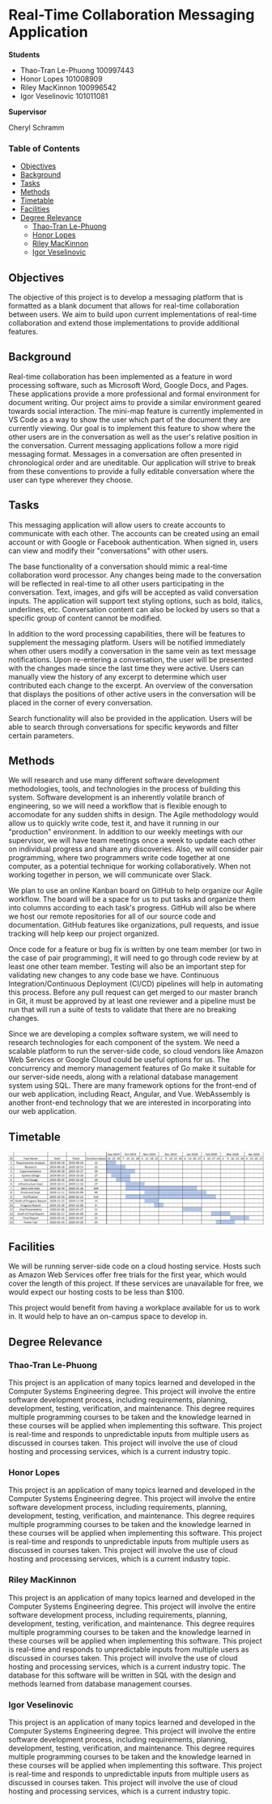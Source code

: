 # Real-Time Collaboration Messaging Application
**Students**
* Thao-Tran Le-Phuong 100997443
* Honor Lopes 101008909
* Riley MacKinnon 100996542
* Igor Veselinovic 101011081

**Supervisor**

Cheryl Schramm

### Table of Contents
* [Objectives](#objectives)
* [Background](#background)
* [Tasks](#tasks)
* [Methods](#methods)
* [Timetable](#timetable)
* [Facilities](#facilities)
* [Degree Relevance](#degree-relevance)
	* [Thao-Tran Le-Phuong](#thao-tran-le-phuong)
	* [Honor Lopes](#honor-lopes)
	* [Riley MacKinnon](#riley-mackinnon)
	* [Igor Veselinovic](#igor-veselinovic)

## Objectives
The objective of this project is to develop a messaging platform that is formatted as a blank document that allows for 
real-time collaboration between users. We aim to build upon current implementations of real-time collaboration and extend 
those implementations to provide additional features.

## Background
Real-time collaboration has been implemented as a feature in word processing software, such as Microsoft Word, Google Docs, and 
Pages. These applications provide a more professional and formal environment for document writing. Our project aims to provide
a similar environment geared towards social interaction. The mini-map feature is currently implemented in VS Code as a way to
show the user which part of the document they are currently viewing. Our goal is to implement this feature to show where the
other users are in the conversation as well as the user's relative position in the conversation. Current messaging 
applications follow a more rigid messaging format. Messages in a conversation are often presented in chronological order and 
are uneditable. Our application will strive to break from these conventions to provide a fully editable conversation where the
user can type wherever they choose.

## Tasks
This messaging application will allow users to create accounts to communicate
with each other. The accounts can be created using an email account or with
Google or Facebook authentication. When signed in, users can view and modify their
"conversations" with other users.

The base functionality of a conversation should mimic a real-time collaboration
word processor. Any changes being made to the conversation will be reflected in
real-time to all other users participating in the conversation. Text, images,
and gifs will be accepted as valid conversation inputs. The application will
support text styling options, such as bold, italics, underlines, etc. Conversation
content can also be locked by users so that a specific group of content cannot
be modified.

In addition to the word processing capabilities, there will be features to
supplement the messaging platform.  Users will be notified immediately when
other users modify a conversation in the same vein as text message
notifications. Upon re-entering a conversation, the user will be presented with
the changes made since the last time they were active. Users can manually view
the history of any excerpt to determine which user contributed each change to
the excerpt. An overview of the conversation that displays the positions of
other active users in the conversation will be placed in the corner of every
conversation.

Search functionality will also be provided in the application. Users will be
able to search through conversations for specific keywords and filter certain
parameters.

## Methods
We will research and use many different software development methodologies, tools, and technologies
in the process of building this system. Software development is an inherently volatile branch of
engineering, so we will need a workflow that is flexible enough to accomodate for any sudden shifts
in design. The Agile methodology would allow us to quickly write code, test it, and have it running
in our "production" environment. In addition to our weekly meetings with our supervisor, we will
have team meetings once a week to update each other on individual progress and share any
discoveries. Also, we will consider pair programming, where two programmers write code together at
one computer, as a potential technique for working collaboratively. When not working together in
person, we will communicate over Slack.

We plan to use an online Kanban board on GitHub to help organize our Agile workflow. The board will
be a space for us to put tasks and organize them into columns according to each task's progress.
GitHub will also be where we host our remote repositories for all of our source code and
documentation. GitHub features like organizations, pull requests, and issue tracking will help keep
our project organized.

Once code for a feature or bug fix is written by one team member (or two in the case of pair
programming), it will need to go through code review by at least one other team member. Testing will
also be an important step for validating new changes to any code base we have. Continuous
Integration/Continuous Deployment (CI/CD) pipelines will help in automating this process. Before any
pull request can get merged to our master branch in Git, it must be approved by at least one
reviewer and a pipeline must be run that will run a suite of tests to validate that there are no
breaking changes.

Since we are developing a complex software system, we will need to research technologies for each
component of the system. We need a scalable platform to run the server-side code, so cloud vendors
like Amazon Web Services or Google Cloud could be useful options for us. The concurrency and memory
management features of Go make it suitable for our server-side needs, along with a relational
database management system using SQL. There are many framework options for the front-end of our web
application, including React, Angular, and Vue. WebAssembly is another front-end technology that we
are interested in incorporating into our web application.

## Timetable
![timetable](./timetable.png)

## Facilities
We will be running server-side code on a cloud hosting service. Hosts such as Amazon Web Services 
offer free trials for the first year, which would cover the length of this project. If these services 
are unavailable for free, we would expect our hosting costs to be less than $100.

This project would benefit from having a workplace available for us to work in. It would help to have 
an on-campus space to develop in.

## Degree Relevance

### Thao-Tran Le-Phuong
This project is an application of many topics learned and developed in the Computer Systems Engineering 
degree. This project will involve the entire software development process, including requirements, 
planning, development, testing, verification, and maintenance. This degree requires multiple programming 
courses to be taken and the knowledge learned in these courses will be applied when implementing this
software. This project is real-time and responds to unpredictable inputs from multiple users as discussed
in courses taken. This project will involve the use of cloud hosting and processing services, which is a
current industry topic.

### Honor Lopes
This project is an application of many topics learned and developed in the Computer Systems Engineering 
degree. This project will involve the entire software development process, including requirements, 
planning, development, testing, verification, and maintenance. This degree requires multiple programming 
courses to be taken and the knowledge learned in these courses will be applied when implementing this
software. This project is real-time and responds to unpredictable inputs from multiple users as discussed
in courses taken. This project will involve the use of cloud hosting and processing services, which is a
current industry topic.

### Riley MacKinnon
This project is an application of many topics learned and developed in the Computer Systems Engineering 
degree. This project will involve the entire software development process, including requirements, 
planning, development, testing, verification, and maintenance. This degree requires multiple programming
courses to be taken and the knowledge learned in these courses will be applied when implementing this
software. This project is real-time and responds to unpredictable inputs from multiple users as discussed
in courses taken. This project will involve the use of cloud hosting and processing services, which is a
current industry topic. The database for this software will be written in SQL with the design and methods
learned from database management courses.

### Igor Veselinovic
This project is an application of many topics learned and developed in the Computer Systems Engineering 
degree. This project will involve the entire software development process, including requirements, 
planning, development, testing, verification, and maintenance. This degree requires multiple programming 
courses to be taken and the knowledge learned in these courses will be applied when implementing this
software. This project is real-time and responds to unpredictable inputs from multiple users as discussed
in courses taken. This project will involve the use of cloud hosting and processing services, which is a
current industry topic.
